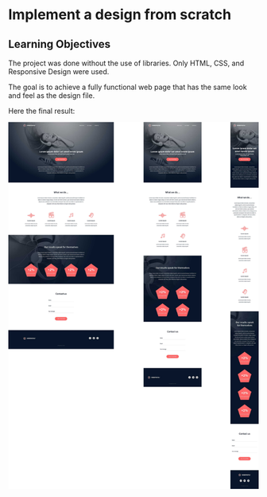 # Implement a design from scratch

## Learning Objectives

The project was done without the use of libraries. Only HTML, CSS, and Responsive Design were used.

The goal is to achieve a fully functional web page that has the same look and feel as the design file.


Here the final result:

![Headphones](images/headphones.jpg)
